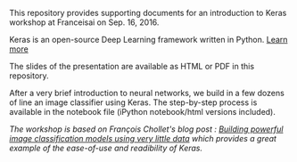 This repository provides supporting documents for an introduction to Keras workshop at Franceisai on Sep. 16, 2016.

Keras is an open-source Deep Learning framework written in Python. [Learn more](https://keras.io/)

The slides of the presentation are available as HTML or PDF in this repository.

After a very brief introduction to neural networks, we build in a few dozens of line an image classifier using Keras. The step-by-step process is available in the notebook file (iPython notebook/html versions included).


*The workshop is based on François Chollet's blog post : [Building powerful image classification models using very little data](https://blog.keras.io/building-powerful-image-classification-models-using-very-little-data.html) which provides a great example of the ease-of-use and readibility of Keras.*

